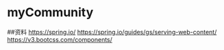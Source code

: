 # myCommunity

##资料
https://spring.io/
https://spring.io/guides/gs/serving-web-content/
https://v3.bootcss.com/components/